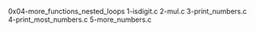 0x04-more_functions_nested_loops
1-isdigit.c
2-mul.c
3-print_numbers.c
4-print_most_numbers.c
5-more_numbers.c
